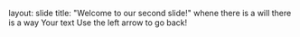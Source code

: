 

layout: slide
title: "Welcome to our second slide!"
whene there is a will there is a way
Your text
Use the left arrow to go back!
